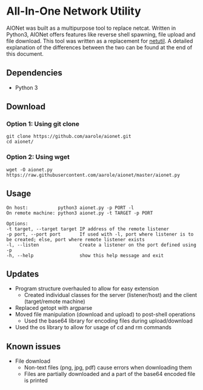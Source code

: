 # All-In-One Network Utility
AIONet was built as a multipurpose tool to replace netcat. Written in Python3, AIONet offers features like reverse shell spawning, file upload and file download.
This tool was written as a replacement for [netutil](https://github.com/aarole/netutil). A detailed explanation of the differences between the two can be found at the end of this document.

## Dependencies
* Python 3

## Download
### Option 1: Using git clone
```
git clone https://github.com/aarole/aionet.git
cd aionet/
```

### Option 2: Using wget
```
wget -O aionet.py https://raw.githubusercontent.com/aarole/aionet/master/aionet.py
```

## Usage
```
On host:           python3 aionet.py -p PORT -l
On remote machine: python3 aionet.py -t TARGET -p PORT

Options:
-t target, --target target IP address of the remote listener
-p port, --port port       If used with -l, port where listener is to be created; else, port where remote listener exists
-l, --listen               Create a listener on the port defined using -p
-h, --help                 show this help message and exit
```

## Updates
* Program structure overhauled to allow for easy extension
  * Created individual classes for the server (listener/host) and the client (target/remote machine)
* Replaced getopt with argparse
* Moved file manipulation (download and upload) to post-shell operations
  * Used the base64 library for encoding files during upload/download
* Used the os library to allow for usage of cd and rm commands

## Known issues
* File download
  * Non-text files (png, jpg, pdf) cause errors when downloading them
  * Files are partially downloaded and a part of the base64 encoded file is printed

